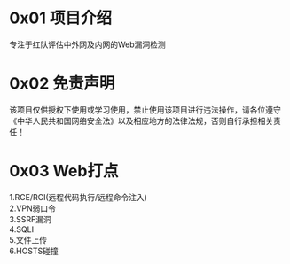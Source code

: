 # 0x01 项目介绍
专注于红队评估中外网及内网的Web漏洞检测

# 0x02 免责声明
该项目仅供授权下使用或学习使用，禁止使用该项目进行违法操作，请各位遵守《中华人民共和国网络安全法》以及相应地方的法律法规，否则自行承担相关责任！

# 0x03 Web打点
1.RCE/RCI(远程代码执⾏/远程命令注入)  
2.VPN弱⼝令  
3.SSRF漏洞  
4.SQLI  
5.⽂件上传  
6.HOSTS碰撞  
